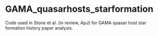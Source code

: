 # GAMA_quasarhosts_starformation
Code used in Stone et al. (in review, ApJ) for GAMA quasar host star formation history paper analysis.
